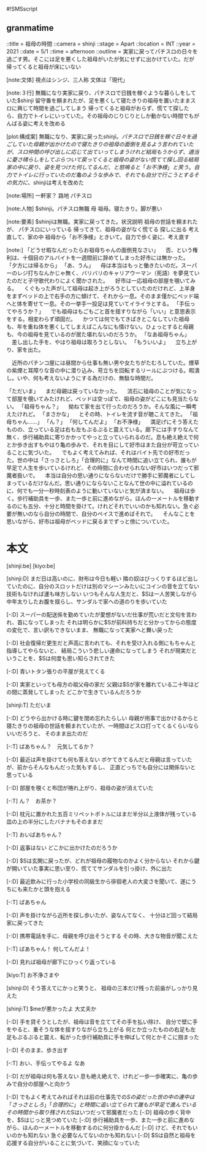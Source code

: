 #!SMSscript

## granmatime

::title = 祖母の時間
::camera = shinji
::stage = Apart
::location = INT
::year = 2021
::date = 5/1
::time = afternoon
::outline = 実家に戻ってパチスロの日々を過ごす男。そこには足を悪くした祖母がいたが気にせずに出かけていた。だが帰ってくると祖母が床にいない

[note:文体]
視点はシンジ、三人称
文体は「現代」

[note:３行]
無職になり実家に戻り、パチスロで日銭を稼ぐような暮らしをしていた$shinji
留守番を頼まれたが、足を悪くして寝たきりの祖母を置いたままスロに興じて時間を過ごしてしまう
帰ってくると祖母がおらず、慌てて探したら、自力でトイレにいっていた。その祖母のじりじりとしか動かない時間でもがんばる姿に考えを改める

[plot:構成案]
無職になり、実家に戻った$shinji。パチスロで日銭を稼ぐ日々を過ごしていた
母親が出かけたので寝たきりの祖母の面倒を見るよう言われていたが、スロ仲間の呼び出しに応じて出ていってしまう
けれど結局もうからず、適当に憂さ晴らしをしてぶらついて戻ってくる
と祖母の姿がない
慌てて探し回る
結局家の中に戻り、姿を見つけた
何してるんだ、と怒鳴ると「お不浄様」と笑う。自力でトイレに行っていたのだ
亀のような歩みで、それでも自分で行こうとするその気力に、$shinjiは考えを改めた

[note:場所]
一軒家？
路地
パチスロ

[note:人物]
$shinji。パチスロ無職
母
祖母。寝たきり。脚が悪い

[note:要素]
$shinjiは無職。実家に戻ってきた。状況説明
祖母の世話を頼まれたが、
パチスロにいっている
帰ってきて、祖母の姿がなく慌てる
探しに出る
考え直して、家の中
祖母から「お不浄様」ときいて。自力で歩く姿に、考え直す

[note:]
「どうせ暇なんだったらお祖母ちゃんの面倒見なさい」
　否、という権利は、十個目のアルバイトを一週間前に辞めてしまった好市には無かった。
「夕方には帰るから」
「あ、うん」
　母は本当はもっと働きたいのだ。スーパーのレジ打ちなんかじゃ無く、バリバリのキャリアウーマン（死語）を夢見ていたのだと子守歌代わりによく聞かされた。
　好市は一応祖母の部屋を覗いてみる。
　くぐもった声がして祖母は起き上がろうとしていたのだけれど、上半身をまずベッドの上で右手の方に傾けて、それから一息。そのまま僅かにベッド端へと体を寄せて一息。その一挙手一投足は見ていてイライラとする。
「手伝ってやろうか？」
　でも祖母はもごもごと首を揺すりながら「いい」と意思表示をする。相変わらず頑固だ。
　かつては何でもてきぱきとこなしていた祖母も、年を重ね体を悪くしてしまえばこんなにも情けない。ひょっとすると母親も、今の祖母を見ているのが居た堪れないのだろうか。
「なあ祖母ちゃん」
　差し出した手を、やはり祖母は取ろうとしない。
「もういいよ」
　立ち上がり、家を出た。

　近所のパチンコ屋には昼間から仕事も無い男や女たちがたむろしていた。煙草の紫煙と耳障りな音の中に潜り込み、苛立ちを回転するリールにぶつける。暇潰し。いや、何も考えないようにする為だけの、無駄な時間だ。

「ただいま」
　まだ母親は戻っていなかった。
　流石に祖母のことが気になって部屋を覗いてみたけれど、ベッドは空っぽで、祖母の姿がどこにも見当たらない。
「祖母ちゃん？」
　拗ねて家を出て行ったのだろうか。そんな風に一瞬考えたけれど。
「まさかな」
　とその時、トイレを流す音が聴こえてきた。
「祖母ちゃん……」
「ん？」
「何してんだよ」
「お不浄様」
　満足げにそう答えたものの、立っている足は右も左もぷるぷると震えている。廊下には手すりなんて無く、歩行補助具に寄りかかってやっと立っていられるのだ。息も絶え絶えで何とか歩き出すもやはり亀の歩みで、それを目にして好市はまた自分が苛立っていることに気づいた。
　でもよく考えてみれば、それはバイト先での好市だった。世の中は「さっさとしろ」「合理的に」なんて時間に追い立てられ、誰もが早足で人生を歩いているけれど、その時間に合わせられない好市はいつだって邪魔者扱いで。
　本当は自分の思い通りにならないだけで勝手に邪魔者にしてしまっているだけなんだ。思い通りにならないことなんて世の中に溢れているのに、何でも一分一秒時刻表のように動いていないと気が済まない。
　祖母は歩く。歩行補助具を一歩、また一歩と前に進めながら。ほんの一メートルを移動するのにも五分、十分と時間を掛けて。けれどそれでいいのかも知れない。急ぐ必要が無いのなら自分の時間で、自分のペイスで進めばそれで。
　そんなことを思いながら、好市は祖母がベッドに戻るまでずっと傍についていた。


# 本文

[shinji:be]
[kiyo:be]

[shinji:D]
まだ日は高いのに、財布は今日も軽い
隣の奴はびっくりするほど出していたのに、自分のスロットだけは別のマシーンみたいにコインの音を立てない
技術もなければ運も味方しない
いつもそんな人生だと、$Sは一人苦笑しながら中年太りしたお腹を揺らし、サンダルで家への道のりを歩いていた

[-:D]
スーパーの配送係を勤めていたが愛想がないだ仕事が荒いだと文句を言われ、首になってしまった
それは明らかに$Sが前科持ちだと分かってからの態度の変化で、言い訳もできないまま、
無職になって実家へと舞い戻った

[-:D]
社会復帰だ更生だと声高に言われても、それを受け入れる側にもちゃんと指導してやらないと、
結局こういう悲しい運命になってしまう
それが現実だということを、$Sは何度も思い知らされてきた

[-:D]
青いトタン張りの平屋が見えてくる

[-:D]
実家といっても母方の祖父母の家だ
父親は$Sが家を離れている二十年ほどの間に蒸発してしまった
どこかで生きているんだろうか

[shinji:T]
ただいま

[-:D]
どうやら出かける時に鍵を閉め忘れたらしい
母親が用事で出かけるからと寝たきりの祖母の世話を頼まれていたが、一時間ほどスロ打ってくるくらいならいいだろうと、
そのまま出たのだ

[-:T]
ばあちゃん？　元気してるか？

[-:D]
最近は声を掛けても何も答えない
ボケてきてるんだと母親は言っていたが、前からそんなもんだった気もするし、
正直どっちでも自分には関係ないと思っている

[-:D]
部屋を覗くと布団が捲れ上がり、祖母の姿が消えていた

[-:T]
ん？　お茶か？

[-:D]
枕元に置かれた五百ミリペットボトルにはまだ半分以上液体が残っている
皿の上の半分にしたバナナもそのままだ

[-:T]
おいばあちゃん？

[-:D]
返事はない
どこかに出かけたのだろうか

[-:D]
$Sは玄関に戻ったが、どれが祖母の履物なのかよく分からない
それから鍵が開いていた事実に思い至り、慌ててサンダルを引っ掛け、外に出た

[-:D]
最近飲みに行った小学校の同級生から徘徊老人の大変さを聞いて、遂にうちにも来たかと頭を抱える

[-:T]
ばあちゃん

[-:D]
声を掛けながら近所を探し歩いたが、姿なんてなく、
十分ほど回って結局家に戻ってきた

[-:D]
携帯電話を手に、母親を呼び出そうとする
その時、大きな物音が聞こえた

[-:T]
ばあちゃん！
何してんだよ！

[-:D]
見れば祖母が廊下にひっくり返っている

[kiyo:T]
お不浄さまや

[shinji:D]
そう答えてにかっと笑うと、
祖母の三本だけ残った前歯がしっかり見えた

[shinji:T]
$meが悪かったよ
大丈夫か

[-:D]
手を貸そうとしたが、祖母は音を立ててその手を払い除け、
自分で壁に手をやると、重そうな体を揺すりながら立ち上がる
何とか立ったものの右足も左足もぷるぷると震え、転がった歩行補助具に手を伸ばして何とかそこに掴まった

[-:D]
そのまま、歩き出す

[-:T]
おい、手伝ってやるよ
なあ

[-:D]
だが祖母は何も答えない
息も絶え絶えで、けれど一歩一歩確実に、亀の歩みで自分の部屋へと向かう

[-:D]
でもよく考えてみればそれは前の仕事先での$Sの姿だった
世の中の連中は「さっさとしろ」「合理的に」と時間に追い立てられて誰もが早足で進んでいる
その時間から取り残された$Sはいつだって邪魔者だった
[-:D]
祖母の歩く背中を、$Sはじっと見つめていた
[-:D]
歩行補助具を一歩、また一歩と前に進めながら、ほんの一メートルを移動するのに何分掛かるんだ
[-:D]
けど、それでもいいのかも知れない
急ぐ必要なんてないのかも知れない
[-:D]
$Sは自然と祖母を応援する自分がいることに気づいて、笑顔になっていた

